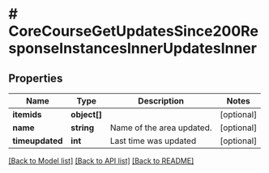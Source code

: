 # # CoreCourseGetUpdatesSince200ResponseInstancesInnerUpdatesInner

## Properties

Name | Type | Description | Notes
------------ | ------------- | ------------- | -------------
**itemids** | **object[]** |  | [optional]
**name** | **string** | Name of the area updated. | [optional]
**timeupdated** | **int** | Last time was updated | [optional]

[[Back to Model list]](../../README.md#models) [[Back to API list]](../../README.md#endpoints) [[Back to README]](../../README.md)
